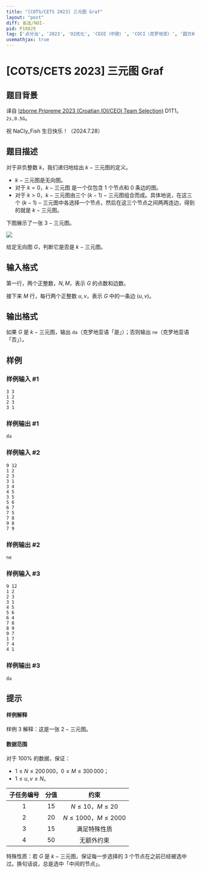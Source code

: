 ```yaml
---
title: "[COTS/CETS 2023] 三元图 Graf"
layout: "post"
diff: 省选/NOI-
pid: P10829
tag: ['点分治', '2023', 'O2优化', 'CEOI（中欧）', 'COCI（克罗地亚）', '圆方树']
usemathjax: true
---
```


# [COTS/CETS 2023] 三元图 Graf
## 题目背景

译自 [Izborne Pripreme 2023 (Croatian IOI/CEOI Team Selection)](https://hsin.hr/pripreme2023/) D1T1。$\texttt{2s,0.5G}$。

祝 NaCly_Fish 生日快乐！（2024.7.28）
## 题目描述


对于非负整数 $k$，我们递归地给出 $k-{}$三元图的定义。

- $k-{}$三元图是无向图。
- 对于 $k=0$，$k-{}$三元图 是一个仅包含 $1$ 个节点和 $0$ 条边的图。
- 对于 $k\gt 0$，$k-{}$三元图由三个 $(k-1)-{}$三元图组合而成。具体地说，在这三个 $(k-1)-{}$三元图中各选择一个节点，然后在这三个节点之间两两连边，得到的就是 $k-{}$三元图。

下图展示了一张 $3-{}$三元图。

![](https://cdn.luogu.com.cn/upload/image_hosting/fyidau35.png)


给定无向图 $G$，判断它是否是 $k-{}$三元图。


## 输入格式


第一行，两个正整数，$N,M$，表示 $G$ 的点数和边数。

接下来 $M$ 行，每行两个正整数 $u,v$，表示 $G$ 中的一条边 $(u,v)$。
## 输出格式


如果 $G$ 是 $k-{}$三元图，输出 $\texttt{da}$（克罗地亚语「是」）；否则输出 $\texttt{ne}$（克罗地亚语「否」）。
## 样例

### 样例输入 #1
```
3 3
1 2
2 3
3 1
```
### 样例输出 #1
```
da
```
### 样例输入 #2
```
9 12
1 2
2 3
3 1
3 4
4 5
3 5
5 6
6 7
7 5
7 8
9 8
7 9
```
### 样例输出 #2
```
ne
```
### 样例输入 #3
```
9 12
1 2
2 3
3 1
4 5
5 6
6 4
7 8
8 9
9 7
1 7
7 4
4 1
```
### 样例输出 #3
```
da
```
## 提示


#### 样例解释

样例 $3$ 解释：这是一张 $2-{}$三元图。

#### 数据范围

对于 $100\%$ 的数据，保证：

- $1\le N\le 200\, 000$，$0\le M\le 300\, 000$；
- $1\le u,v\le N$。

| 子任务编号 | 分值 | 约束  |
|:-----:|:------:|:-------:|
| $1$  | $15$  | $N \leq 10$，$M\le 20$   |
| $2$  | $20$  | $N \leq 1000$，$M\le 2000$  |
| $3$  | $15$  | 满足特殊性质 |
| $4$  | $50$  | 无额外约束 |

特殊性质：若 $G$ 是 $k-{}$三元图，保证每一步选择的 $3$ 个节点在之前已经被选中过。换句话说，总是选中「中间的节点」。

